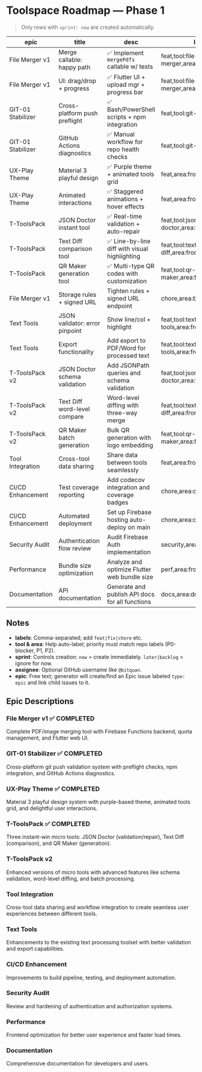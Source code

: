 # Toolspace Roadmap — Phase 1

> Only rows with `sprint: now` are created automatically.

| epic              | title                          | desc                                            | labels                              | tool        | area     | priority | estimate | sprint  | assignee |
| ----------------- | ------------------------------ | ----------------------------------------------- | ----------------------------------- | ----------- | -------- | -------- | -------- | ------- | -------- |
| File Merger v1    | Merge callable: happy path     | ✅ Implement `mergePdfs` callable w/ tests      | feat,tool:file-merger,area:backend  | file_merger | backend  | P1       | 0.5d     | done    | @bitquan |
| File Merger v1    | UI: drag/drop + progress       | ✅ Flutter UI + upload mgr + progress bar       | feat,tool:file-merger,area:frontend | file_merger | frontend | P1       | 0.5d     | done    |          |
| GIT-01 Stabilizer | Cross-platform push preflight  | ✅ Bash/PowerShell scripts + npm integration    | feat,tool:git-ops,area:ops          | git_ops     | ops      | P1       | 0.4d     | done    | @bitquan |
| GIT-01 Stabilizer | GitHub Actions diagnostics     | ✅ Manual workflow for repo health checks       | feat,tool:git-ops,area:ops          | git_ops     | ops      | P1       | 0.2d     | done    | @bitquan |
| UX-Play Theme     | Material 3 playful design      | ✅ Purple theme + animated tools grid           | feat,area:frontend,ui               | core        | frontend | P1       | 0.6d     | done    | @bitquan |
| UX-Play Theme     | Animated interactions          | ✅ Staggered animations + hover effects         | feat,area:frontend,ui               | core        | frontend | P1       | 0.3d     | done    | @bitquan |
| T-ToolsPack       | JSON Doctor instant tool       | ✅ Real-time validation + auto-repair           | feat,tool:json-doctor,area:frontend | json_doctor | frontend | P1       | 0.4d     | done    | @bitquan |
| T-ToolsPack       | Text Diff comparison tool      | ✅ Line-by-line diff with visual highlighting   | feat,tool:text-diff,area:frontend   | text_diff   | frontend | P1       | 0.4d     | done    | @bitquan |
| T-ToolsPack       | QR Maker generation tool       | ✅ Multi-type QR codes with customization       | feat,tool:qr-maker,area:frontend    | qr_maker    | frontend | P1       | 0.4d     | done    | @bitquan |
| File Merger v1    | Storage rules + signed URL     | Tighten rules + signed URL endpoint             | chore,area:backend                  | file_merger | backend  | P2       | 0.3d     | now     |          |
| Text Tools        | JSON validator: error pinpoint | Show line/col + highlight                       | feat,tool:text-tools,area:frontend  | text_tools  | frontend | P2       | 0.3d     | now     |          |
| Text Tools        | Export functionality           | Add export to PDF/Word for processed text       | feat,tool:text-tools,area:frontend  | text_tools  | frontend | P2       | 0.4d     | later   |          |
| T-ToolsPack v2    | JSON Doctor schema validation  | Add JSONPath queries and schema validation      | feat,tool:json-doctor,area:frontend | json_doctor | frontend | P2       | 0.5d     | now     |          |
| T-ToolsPack v2    | Text Diff word-level compare   | Word-level diffing with three-way merge         | feat,tool:text-diff,area:frontend   | text_diff   | frontend | P2       | 0.4d     | now     |          |
| T-ToolsPack v2    | QR Maker batch generation      | Bulk QR generation with logo embedding          | feat,tool:qr-maker,area:frontend    | qr_maker    | frontend | P2       | 0.4d     | now     |          |
| Tool Integration  | Cross-tool data sharing        | Share data between tools seamlessly             | feat,area:frontend,integration      | core        | frontend | P2       | 0.5d     | now     |          |
| CI/CD Enhancement | Test coverage reporting        | Add codecov integration and coverage badges     | chore,area:ops,ci                   | ops         | ops      | P2       | 0.2d     | later   |          |
| CI/CD Enhancement | Automated deployment           | Set up Firebase hosting auto-deploy on main     | chore,area:ops,ci                   | ops         | ops      | P1       | 0.3d     | backlog |          |
| Security Audit    | Authentication flow review     | Audit Firebase Auth implementation              | security,area:backend               | auth        | security | P1       | 0.5d     | backlog |          |
| Performance       | Bundle size optimization       | Analyze and optimize Flutter web bundle size    | perf,area:frontend                  | core        | frontend | P2       | 0.4d     | later   |          |
| Documentation     | API documentation              | Generate and publish API docs for all functions | docs,area:docs                      | docs        | docs     | P2       | 0.3d     | later   |          |

## Notes

- **labels**: Comma-separated; add `feat|fix|chore` etc.
- **tool & area**: Help auto-label; priority must match repo labels (P0-blocker, P1, P2).
- **sprint**: Controls creation: `now` = create immediately. `later|backlog` = ignore for now.
- **assignee**: Optional GitHub username like `@bitquan`.
- **epic**: Free text; generator will create/find an Epic issue labeled `type: epic` and link child issues to it.

## Epic Descriptions

### File Merger v1 ✅ COMPLETED

Complete PDF/image merging tool with Firebase Functions backend, quota management, and Flutter web UI.

### GIT-01 Stabilizer ✅ COMPLETED

Cross-platform git push validation system with preflight checks, npm integration, and GitHub Actions diagnostics.

### UX-Play Theme ✅ COMPLETED

Material 3 playful design system with purple-based theme, animated tools grid, and delightful user interactions.

### T-ToolsPack ✅ COMPLETED

Three instant-win micro tools: JSON Doctor (validation/repair), Text Diff (comparison), and QR Maker (generation).

### T-ToolsPack v2

Enhanced versions of micro tools with advanced features like schema validation, word-level diffing, and batch processing.

### Tool Integration

Cross-tool data sharing and workflow integration to create seamless user experiences between different tools.

### Text Tools

Enhancements to the existing text processing toolset with better validation and export capabilities.

### CI/CD Enhancement

Improvements to build pipeline, testing, and deployment automation.

### Security Audit

Review and hardening of authentication and authorization systems.

### Performance

Frontend optimization for better user experience and faster load times.

### Documentation

Comprehensive documentation for developers and users.
